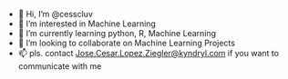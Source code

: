 - 👋 Hi, I’m @cesscluv
- 👀 I’m interested in Machine Learning
- 🌱 I’m currently learning python, R, Machine Learning
- 💞️ I’m looking to collaborate on Machine Learning Projects
- 📫 pls. contact Jose.Cesar.Lopez.Ziegler@kyndryl.com if you want to communicate with me

<!---
cesscluv/cesscluv is a ✨ special ✨ repository because its `README.md` (this file) appears on your GitHub profile.
You can click the Preview link to take a look at your changes.
--->
